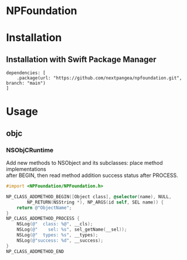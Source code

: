 NPFoundation
===

# Installation
## Installation with Swift Package Manager
```
dependencies: [
    .package(url: "https://github.com/nextpangea/npfoundation.git", branch: "main")
]
```

# Usage

## objc
### NSObjCRuntime
Add new methods to NSObject and its subclasses: place method implementations  
after BEGIN, then read method addition success status after PROCESS.
```Objective-C
#import <NPFoundation/NPFoundation.h>

NP_CLASS_ADDMETHOD_BEGIN([Object class], @selector(name), NULL, 
        NP_RETURN(NSString *), NP_ARGS(id self, SEL name)) {
    return @"ObjectName";
}
NP_CLASS_ADDMETHOD_PROCESS {
    NSLog(@"  class: %@", __cls);
    NSLog(@"    sel: %s", sel_getName(__sel));
    NSLog(@"  types: %s", __types);
    NSLog(@"success: %d", __success);
}
NP_CLASS_ADDMETHOD_END

```